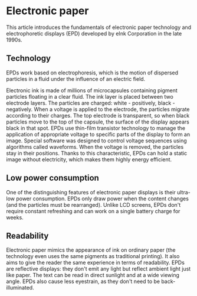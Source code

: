 # Electronic paper

This article introduces the fundamentals of electronic paper technology and electrophoretic displays (EPD) developed by eInk Corporation in the late 1990s.

## Technology

EPDs work based on electrophoresis, which is the motion of dispersed particles in a fluid under the influence of an electric field.

Electronic ink is made of millions of microcapsules containing pigment particles floating in a clear fluid. The ink layer is placed between two electrode layers. The particles are charged: white - positively, black - negatively. When a voltage is applied to the electrode, the particles migrate according to their charges. The top electrode is transparent, so when black particles move to the top of the capsule, the surface of the display appears black in that spot.
EPDs use thin-film transistor technology to manage the application of appropriate voltage to specific parts of the display to form an image. Special software was designed to control voltage sequences using algorithms called waveforms. When the voltage is removed, the particles stay in their positions. Thanks to this characteristic, EPDs can hold a static image without electricity, which makes them highly energy efficient.

## Low power consumption

One of the distinguishing features of electronic paper displays is their ultra-low power consumption. EPDs only draw power when the content changes (and the particles must be rearranged). Unlike LCD screens, EPDs don't require constant refreshing and can work on a single battery charge for weeks.

## Readability

Electronic paper mimics the appearance of ink on ordinary paper (the technology even uses the same pigments as traditional printing). It also aims to give the reader the same experience in terms of readability.
EPDs are reflective displays: they don't emit any light but reflect ambient light just like paper. The text can be read in direct sunlight and at a wide viewing angle. EPDs also cause less eyestrain, as they don't need to be back-illuminated.
